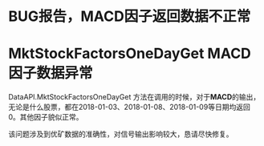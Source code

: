 # BUG报告，MACD因子返回数据不正常

# MktStockFactorsOneDayGet MACD因子数据异常

DataAPI.MktStockFactorsOneDayGet 方法在调用的时候，对于**MACD**的输出，无论是什么股票，都在2018-01-03、2018-01-08、2018-01-09等日期均返回0。其他因子貌似正常。

该问题涉及到优矿数据的准确性，对信号输出影响较大，恳请尽快修复。
